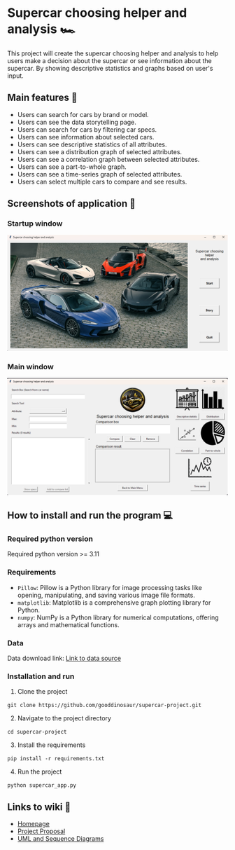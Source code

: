 # Supercar choosing helper and analysis 🏎️
This project will create the supercar choosing helper and analysis to 
help users make a decision about the supercar or see information about the supercar.
By showing descriptive statistics and graphs based on user's input.
## Main features 📃
- Users can search for cars by brand or model.
- Users can see the data storytelling page.
- Users can search for cars by filtering car specs.
- Users can see information about selected cars.
- Users can see descriptive statistics of all attributes.
- Users can see a distribution graph of selected attributes.
- Users can see a correlation graph between selected attributes.
- Users can see a part-to-whole graph.
- Users can see a time-series graph of selected attributes.
- Users can select multiple cars to compare and see results.


## Screenshots of application 📸
### Startup window
![startup screenshot](screenshots/startup_page.png)
### Main window
![main window screenshot](screenshots/main_window_page.png)
## How to install and run the program 💻
### Required python version 
Required python version >= 3.11
### Requirements
- `Pillow`: Pillow is a Python library for image processing tasks like opening, manipulating, and saving various image file formats.
- `matplotlib`: Matplotlib is a comprehensive graph plotting library for Python.
- `numpy`: NumPy is a Python library for numerical computations, offering arrays and mathematical functions.
### Data
Data download link: [Link to data source](https://www.kaggle.com/datasets/rkiattisak/sports-car-prices-dataset)
### Installation and run
1. Clone the project
```
git clone https://github.com/gooddinosaur/supercar-project.git
```
2. Navigate to the project directory
```
cd supercar-project
```

3. Install the requirements
```
pip install -r requirements.txt
```

4. Run the project
```
python supercar_app.py
```
## Links to wiki 📖
- [Homepage](https://github.com/gooddinosaur/supercar-project/wiki)
- [Project Proposal](https://github.com/gooddinosaur/supercar-project/wiki/Project-proposal)
- [UML and Sequence Diagrams](https://github.com/gooddinosaur/supercar-project/wiki/UML-and-Sequence-Diagrams)


